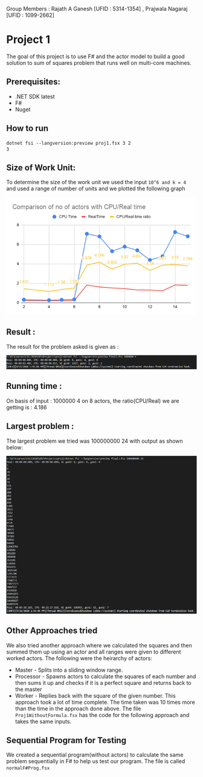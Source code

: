 Group Members : Rajath A Ganesh [UFID : 5314-1354] , Prajwala Nagaraj [UFID : 1099-2662]

# Project 1
The goal of this project is to use F# and the actor model to build a
good solution to sum of squares problem that runs well on multi-core machines.

## Prerequisites:
* .NET SDK latest
* F# 
* Nuget

## How to run 
```
dotnet fsi --langversion:preview proj1.fsx 3 2
3
```

## Size of Work Unit:
To determine the size of the work unit we used the input ``` 10^6 and k = 4 ``` and used a range of number of units and we plotted the following graph

![Graph](https://github.com/rajath-a-g/DOSProject/blob/master/Proj1/graph1.png)

## Result :
The result for the problem asked is given as :

![Output](https://github.com/rajath-a-g/DOSProject/blob/master/Proj1/Result.PNG)

## Running time :
On basis of input : 1000000 4 on 8 actors, the ratio(CPU/Real) we are getting is : 4.186
## Largest problem :
The largest problem we tried was 100000000 24 with output as shown below:

![Large](https://github.com/rajath-a-g/DOSProject/blob/master/Proj1/resultLarge.PNG)

## Other Approaches tried
We also tried another approach where we calculated the squares and then summed them up using an actor and all ranges were given to different worked actors. The following were the heirarchy of actors:
* Master - Splits into a sliding window range.
* Processor - Spawns actors to calculate the squares of each number and then sums it up and checks if it is a perfect square and returns back to the master
* Worker - Replies back with the square of the given number.
This approach took a lot of time complete. The time taken was 10 times more than the time in the approach done above. The file ``` Proj1WithoutFormula.fsx ``` has the code for the following approach and takes the same inputs.

## Sequential Program for Testing 
We created a sequential program(without actors) to calculate the same problem sequentially in F# to help us test our program. The file is called ``` normalF#Prog.fsx```

